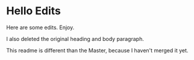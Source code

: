 # Hello Edits
Here are some edits. Enjoy.

I also deleted the original heading and body paragraph.

This readme is different than the Master, because I haven't merged it yet.
